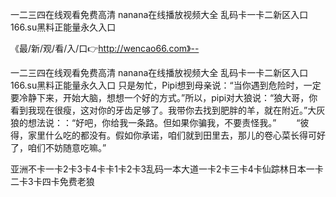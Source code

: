 一二三四在线观看免费高清
nanana在线播放视频大全
乱码卡一卡二新区入口
166.su黑料正能量永久入口


《最/新/观/看/入/口👉http://wencao66.com》--

一二三四在线观看免费高清
nanana在线播放视频大全
乱码卡一卡二新区入口
166.su黑料正能量永久入口
只是匆忙，Pipi想到母亲说：“当你遇到危险时，一定要冷静下来，开始大脑，想想一个好的方式。”所以，pipi对大狼说：“狼大哥，你看到我现在很瘦，这对你的牙齿足够了。我带你去找到肥胖的羊，就在附近。”大灰狼的想法说：：“好吧，你给我一条路。但如果你骗我，不要责怪我。”
　　“彼得，家里什么吃的都没有。假如你承诺，咱们就到田里去，那儿的卷心菜长得可好了，咱们不妨随意吃嘛。”





亚洲不卡一卡2卡3卡4卡卡1卡2卡3乱码一本大道一卡2卡三卡4卡仙踪林日本一卡二卡3卡四卡免费老狼

